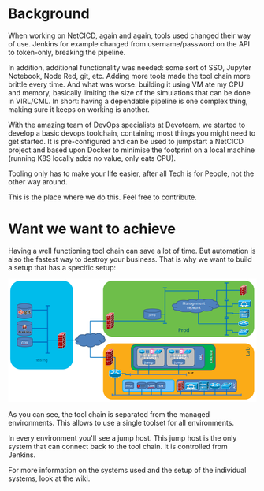 # Background
When working on NetCICD, again and again, tools used changed their way of use. Jenkins for example changed from username/password on the API to token-only, breaking the pipeline. 

In addition, additional functionality was needed: some sort of SSO, Jupyter Notebook, Node Red, git, etc. Adding more tools made the tool chain more brittle every time. And what was worse: building it using VM ate my CPU and memory, basically limiting the size of the simulations that can be done in VIRL/CML. In short: having a dependable pipeline is one complex thing, making sure it keeps on working is another.

With the amazing team of DevOps specialists at Devoteam, we started to develop a basic devops toolchain, containing most things you might need to get started. It is pre-configured and can be used to jumpstart a NetCICD project and based upon Docker to minimise the footprint on a local machine (running K8S locally adds no value, only eats CPU). 

Tooling only has to make your life easier, after all Tech is for People, not the other way around. 

This is the place where we do this. Feel free to contribute.

# Want we want to achieve
Having a well functioning tool chain can save a lot of time. But automation is also the fastest way to destroy your business. That is why we want to build a setup that has a specific setup:

![toolchain](toolchain.png)

As you can see, the tool chain is separated from the managed environments. This allows to use a single toolset for all environments. 

In every environment you'll see a jump host. This jump host is the only system that can connect back to the tool chain. It is controlled from Jenkins.

For more information on the systems used and the setup of the individual systems, look at the wiki.
